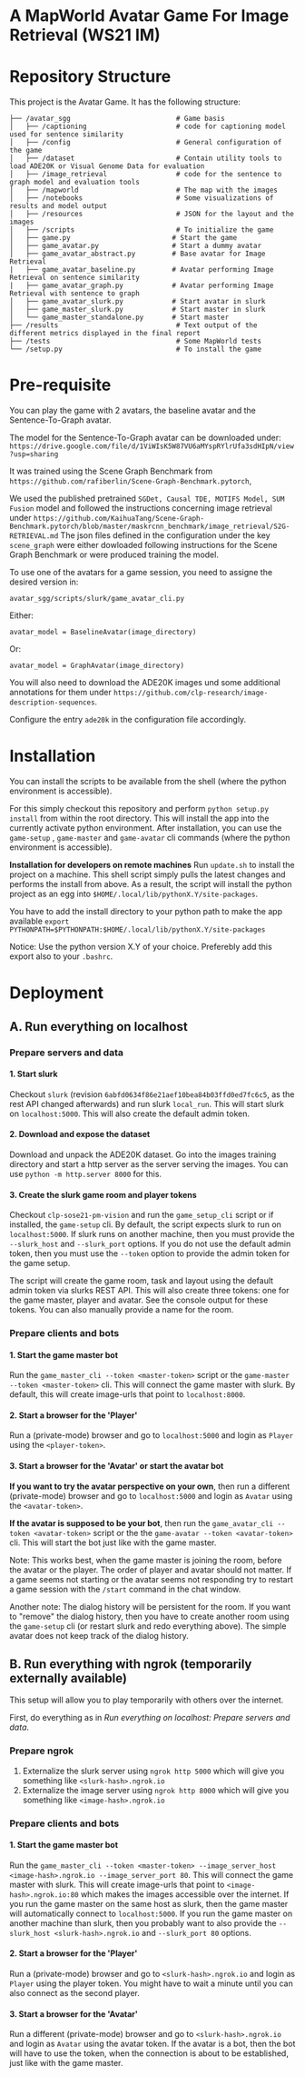 # A MapWorld Avatar Game For Image Retrieval (WS21 IM)

# Repository Structure
This project is the Avatar Game. It has the following structure:

    ├── /avatar_sgg                          # Game basis
    │   ├── /captioning                      # code for captioning model used for sentence similarity
    │   ├── /config                          # General configuration of the game
    │   ├── /dataset                         # Contain utility tools to load ADE20K or Visual Genome Data for evaluation 
    │   ├── /image_retrieval                 # code for the sentence to graph model and evaluation tools
    │   ├── /mapworld                        # The map with the images
    │   ├── /notebooks                       # Some visualizations of results and model output
    │   ├── /resources                       # JSON for the layout and the images
    │   ├── /scripts                         # To initialize the game
    │   ├── game.py                         # Start the game
    │   ├── game_avatar.py                  # Start a dummy avatar
    │   ├── game_avatar_abstract.py         # Base avatar for Image Retrieval
    |   ├── game_avatar_baseline.py         # Avatar performing Image Retrieval on sentence similarity
    |   ├── game_avatar_graph.py            # Avatar performing Image Retrieval with sentence to graph
    │   ├── game_avatar_slurk.py            # Start avatar in slurk
    │   ├── game_master_slurk.py            # Start master in slurk
    │   └── game_master_standalone.py       # Start master
    ├── /results                             # Text output of the different metrics displayed in the final report
    ├── /tests                               # Some MapWorld tests
    └── /setup.py                            # To install the game
    

# Pre-requisite

You can play the game with 2 avatars, the baseline avatar and the Sentence-To-Graph avatar.

The model for the Sentence-To-Graph avatar can be downloaded under:
`https://drive.google.com/file/d/1ViWIsK5W87VU6aMYspRYlrUfa3sdHIpN/view?usp=sharing`

It was trained using the Scene Graph Benchmark from `https://github.com/rafiberlin/Scene-Graph-Benchmark.pytorch`,


We used the published pretrained `SGDet, Causal TDE, MOTIFS Model, SUM Fusion` model and followed the instructions
concerning image retrieval under 
`https://github.com/KaihuaTang/Scene-Graph-Benchmark.pytorch/blob/master/maskrcnn_benchmark/image_retrieval/S2G-RETRIEVAL.md`
The json files defined in the configuration under the key `scene_graph` were either dowloaded following instructions 
for the Scene Graph Benchmark or were produced training the model.

To use one of the avatars for a game session, you need to assigne the desired version in:

`avatar_sgg/scripts/slurk/game_avatar_cli.py`

Either:

`avatar_model = BaselineAvatar(image_directory)`

Or:

`avatar_model = GraphAvatar(image_directory)`


You will also need to download the ADE20K images und some additional annotations for them 
under `https://github.com/clp-research/image-description-sequences`.

Configure the entry `ade20k` in the configuration file accordingly.

# Installation

You can install the scripts to be available from the shell (where the python environment is accessible).

For this simply checkout this repository and perform `python setup.py install` from within the root directory. This will
install the app into the currently activate python environment. After installation, you can use the `game-setup`
, `game-master` and `game-avatar` cli commands (where the python environment is accessible).

**Installation for developers on remote machines**
Run `update.sh` to install the project on a machine. This shell script simply pulls the latest changes and performs the
install from above. As a result, the script will install the python project as an egg
into `$HOME/.local/lib/pythonX.Y/site-packages`.

You have to add the install directory to your python path to make the app
available `export PYTHONPATH=$PYTHONPATH:$HOME/.local/lib/pythonX.Y/site-packages`

Notice: Use the python version X.Y of your choice. Preferebly add this export also to your `.bashrc`.

# Deployment

## A. Run everything on localhost

### Prepare servers and data

#### 1. Start slurk

Checkout `slurk` (revision `6abfd0634f86e21aef10bea84b03ffd0ed7fc6c5`, as the rest API changed afterwards) and run slurk `local_run`. This will start slurk on `localhost:5000`. This will also create the default
admin token.

#### 2. Download and expose the dataset

Download and unpack the ADE20K dataset. Go into the images training directory and start a http server as the server
serving the images. You can use `python -m http.server 8000` for this.

#### 3. Create the slurk game room and player tokens

Checkout `clp-sose21-pm-vision` and run the `game_setup_cli` script or if installed, the `game-setup` cli. By default,
the script expects slurk to run on `localhost:5000`. If slurk runs on another machine, then you must provide
the `--slurk_host` and `--slurk_port` options. If you do not use the default admin token, then you must use
the `--token` option to provide the admin token for the game setup.

The script will create the game room, task and layout using the default admin token via slurks REST API. This will also
create three tokens: one for the game master, player and avatar. See the console output for these tokens. You can also
manually provide a name for the room.

### Prepare clients and bots

#### 1. Start the game master bot

Run the `game_master_cli --token <master-token>` script or the `game-master --token <master-token>` cli. This will
connect the game master with slurk. By default, this will create image-urls that point to `localhost:8000`.

#### 2. Start a browser for the 'Player'

Run a (private-mode) browser and go to `localhost:5000` and login as `Player` using the `<player-token>`.

#### 3. Start a browser for the 'Avatar' or start the avatar bot

**If you want to try the avatar perspective on your own**, then run a different (private-mode) browser and go
to `localhost:5000` and login as `Avatar` using the `<avatar-token>`.

**If the avatar is supposed to be your bot**, then run the `game_avatar_cli --token <avatar-token>` script or the
the `game-avatar --token <avatar-token>` cli. This will start the bot just like with the game master.

Note: This works best, when the game master is joining the room, before the avatar or the player. The order of player
and avatar should not matter. If a game seems not starting or the avatar seems not responding try to restart a game
session with the `/start` command in the chat window.

Another note: The dialog history will be persistent for the room. If you want to "remove" the dialog history, then you
have to create another room using the `game-setup` cli (or restart slurk and redo everything above). The simple avatar
does not keep track of the dialog history.

## B. Run everything with ngrok (temporarily externally available)

This setup will allow you to play temporarily with others over the internet.

First, do everything as in *Run everything on localhost: Prepare servers and data*.

### Prepare ngrok

1. Externalize the slurk server using `ngrok http 5000` which will give you something like `<slurk-hash>.ngrok.io`
1. Externalize the image server using `ngrok http 8000` which will give you something like `<image-hash>.ngrok.io`

### Prepare clients and bots

#### 1. Start the game master bot

Run the `game_master_cli --token <master-token> --image_server_host <image-hash>.ngrok.io --image_server_port 80`. This
will connect the game master with slurk. This will create image-urls that point to `<image-hash>.ngrok.io:80` which
makes the images accessible over the internet. If you run the game master on the same host as slurk, then the game
master will automatically connect to `localhost:5000`. If you run the game master on another machine than slurk, then
you probably want to also provide the `--slurk_host <slurk-hash>.ngrok.io` and `--slurk_port 80` options.

#### 2. Start a browser for the 'Player'

Run a (private-mode) browser and go to `<slurk-hash>.ngrok.io` and login as `Player` using the player token. You might
have to wait a minute until you can also connect as the second player.

#### 3. Start a browser for the 'Avatar'

Run a different (private-mode) browser and go to `<slurk-hash>.ngrok.io` and login as `Avatar` using the avatar token.
If the avatar is a bot, then the bot will have to use the token, when the connection is about to be established, just
like with the game master.
